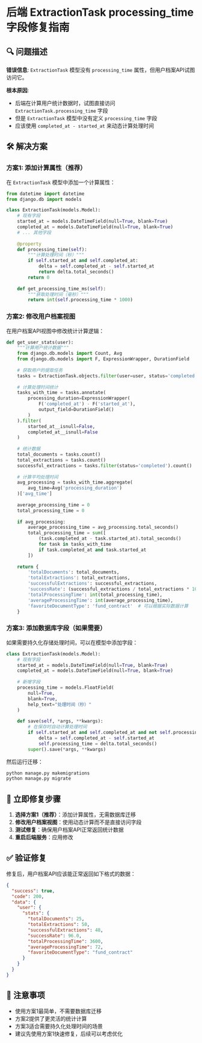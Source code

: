 # 后端 ExtractionTask processing_time 字段修复指南

## 🔍 问题描述

**错误信息**: `ExtractionTask` 模型没有 `processing_time` 属性，但用户档案API试图访问它。

**根本原因**: 
- 后端在计算用户统计数据时，试图直接访问 `ExtractionTask.processing_time` 字段
- 但是 `ExtractionTask` 模型中没有定义 `processing_time` 字段
- 应该使用 `completed_at - started_at` 来动态计算处理时间

## 🛠️ 解决方案

### 方案1: 添加计算属性（推荐）

在 `ExtractionTask` 模型中添加一个计算属性：

```python
from datetime import datetime
from django.db import models

class ExtractionTask(models.Model):
    # 现有字段
    started_at = models.DateTimeField(null=True, blank=True)
    completed_at = models.DateTimeField(null=True, blank=True)
    # ... 其他字段
    
    @property
    def processing_time(self):
        """计算处理时间（秒）"""
        if self.started_at and self.completed_at:
            delta = self.completed_at - self.started_at
            return delta.total_seconds()
        return 0
    
    def get_processing_time_ms(self):
        """获取处理时间（毫秒）"""
        return int(self.processing_time * 1000)
```

### 方案2: 修改用户档案视图

在用户档案API视图中修改统计计算逻辑：

```python
def get_user_stats(user):
    """计算用户统计数据"""
    from django.db.models import Count, Avg
    from django.db.models import F, ExpressionWrapper, DurationField
    
    # 获取用户的提取任务
    tasks = ExtractionTask.objects.filter(user=user, status='completed')
    
    # 计算处理时间统计
    tasks_with_time = tasks.annotate(
        processing_duration=ExpressionWrapper(
            F('completed_at') - F('started_at'),
            output_field=DurationField()
        )
    ).filter(
        started_at__isnull=False,
        completed_at__isnull=False
    )
    
    # 统计数据
    total_documents = tasks.count()
    total_extractions = tasks.count()
    successful_extractions = tasks.filter(status='completed').count()
    
    # 计算平均处理时间
    avg_processing = tasks_with_time.aggregate(
        avg_time=Avg('processing_duration')
    )['avg_time']
    
    average_processing_time = 0
    total_processing_time = 0
    
    if avg_processing:
        average_processing_time = avg_processing.total_seconds()
        total_processing_time = sum([
            (task.completed_at - task.started_at).total_seconds()
            for task in tasks_with_time
            if task.completed_at and task.started_at
        ])
    
    return {
        'totalDocuments': total_documents,
        'totalExtractions': total_extractions,
        'successfulExtractions': successful_extractions,
        'successRate': (successful_extractions / total_extractions * 100) if total_extractions > 0 else 0,
        'totalProcessingTime': int(total_processing_time),
        'averageProcessingTime': int(average_processing_time),
        'favoriteDocumentType': 'fund_contract'  # 可以根据实际数据计算
    }
```

### 方案3: 添加数据库字段（如果需要）

如果需要持久化存储处理时间，可以在模型中添加字段：

```python
class ExtractionTask(models.Model):
    # 现有字段
    started_at = models.DateTimeField(null=True, blank=True)
    completed_at = models.DateTimeField(null=True, blank=True)
    
    # 新增字段
    processing_time = models.FloatField(
        null=True, 
        blank=True, 
        help_text="处理时间（秒）"
    )
    
    def save(self, *args, **kwargs):
        # 在保存时自动计算处理时间
        if self.started_at and self.completed_at and not self.processing_time:
            delta = self.completed_at - self.started_at
            self.processing_time = delta.total_seconds()
        super().save(*args, **kwargs)
```

然后运行迁移：
```bash
python manage.py makemigrations
python manage.py migrate
```

## 🔧 立即修复步骤

1. **选择方案1（推荐）**：添加计算属性，无需数据库迁移
2. **修改用户档案视图**：使用动态计算而不是直接访问字段
3. **测试修复**：确保用户档案API正常返回统计数据
4. **重启后端服务**：应用修改

## ✅ 验证修复

修复后，用户档案API应该能正常返回如下格式的数据：

```json
{
  "success": true,
  "code": 200,
  "data": {
    "user": {
      "stats": {
        "totalDocuments": 25,
        "totalExtractions": 50,
        "successfulExtractions": 48,
        "successRate": 96.0,
        "totalProcessingTime": 3600,
        "averageProcessingTime": 72,
        "favoriteDocumentType": "fund_contract"
      }
    }
  }
}
```

## 🚨 注意事项

- 使用方案1最简单，不需要数据库迁移
- 方案2提供了更灵活的统计计算
- 方案3适合需要持久化处理时间的场景
- 建议先使用方案1快速修复，后续可以考虑优化










